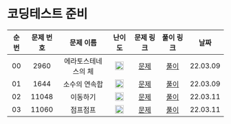 # 코딩테스트 준비


| 순번 | 문제 번호 |    문제 이름    |                                        난이도               |                   문제 링크                   |                                                 풀이 링크                                                 | 날짜
| :--: | :-------: | :-------------: | :-----------------------------------------------------------------------------------: | :-------------------------------------------: | :-------------------------------------------------------------------------------------------------------: | :----: |
|  00  |   2960   |     에라토스테네스의 체     | <img width="20" height="20" src="https://d2gd6pc034wcta.cloudfront.net/tier/7.svg"/>  | [문제](https://www.acmicpc.net/problem/2960) | [풀이](https://github.com/benny1020/CodingTest/blob/main/BruteForce/boj2960.cpp) | 22.03.09|
|  01  |   1644   |     소수의 연속합     | <img width="20" height="20" src="https://d2gd6pc034wcta.cloudfront.net/tier/13.svg"/>  | [문제](https://www.acmicpc.net/problem/1644) | [풀이](https://github.com/benny1020/CodingTest/blob/main/BruteForce/boj1644.cpp) | 22.03.09|
|  02  |   11048   |     이동하기     | <img width="20" height="20" src="https://d2gd6pc034wcta.cloudfront.net/tier/10.svg"/>  | [문제](https://www.acmicpc.net/problem/11048) | [풀이](https://github.com/benny1020/CodingTest/blob/main/Dynamic/boj11048.cpp) | 22.03.11|
|  03  |   11060   |     점프점프     | <img width="20" height="20" src="https://d2gd6pc034wcta.cloudfront.net/tier/9.svg"/>  | [문제](https://www.acmicpc.net/problem/11060) | [풀이](https://github.com/benny1020/CodingTest/blob/main/Dynamic/boj11060.cpp) | 22.03.11|
